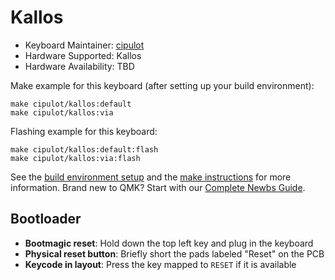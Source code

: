 # Kallos

* Keyboard Maintainer: [cipulot](https://github.com/cipulot)
* Hardware Supported: Kallos
* Hardware Availability: TBD

Make example for this keyboard (after setting up your build environment):

    make cipulot/kallos:default
    make cipulot/kallos:via

Flashing example for this keyboard:

    make cipulot/kallos:default:flash
    make cipulot/kallos:via:flash

See the [build environment setup](https://docs.qmk.fm/#/getting_started_build_tools) and the [make instructions](https://docs.qmk.fm/#/getting_started_make_guide) for more information. Brand new to QMK? Start with our [Complete Newbs Guide](https://docs.qmk.fm/#/newbs).

## Bootloader

* **Bootmagic reset**: Hold down the top left key and plug in the keyboard
* **Physical reset button**: Briefly short the pads labeled "Reset" on the PCB
* **Keycode in layout**: Press the key mapped to `RESET` if it is available
